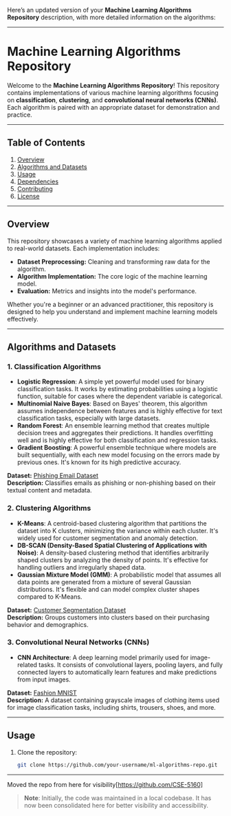Here’s an updated version of your **Machine Learning Algorithms Repository** description, with more detailed information on the algorithms:


---

# **Machine Learning Algorithms Repository**

Welcome to the **Machine Learning Algorithms Repository**! This repository contains implementations of various machine learning algorithms focusing on **classification**, **clustering**, and **convolutional neural networks (CNNs)**. Each algorithm is paired with an appropriate dataset for demonstration and practice.

---

## Table of Contents
1. [Overview](#overview)
2. [Algorithms and Datasets](#algorithms-and-datasets)
3. [Usage](#usage)
4. [Dependencies](#dependencies)
5. [Contributing](#contributing)
6. [License](#license)

---

## Overview

This repository showcases a variety of machine learning algorithms applied to real-world datasets. Each implementation includes:
- **Dataset Preprocessing:** Cleaning and transforming raw data for the algorithm.
- **Algorithm Implementation:** The core logic of the machine learning model.
- **Evaluation:** Metrics and insights into the model's performance.

Whether you're a beginner or an advanced practitioner, this repository is designed to help you understand and implement machine learning models effectively.

---

## Algorithms and Datasets

### 1. **Classification Algorithms**
- **Logistic Regression**: A simple yet powerful model used for binary classification tasks. It works by estimating probabilities using a logistic function, suitable for cases where the dependent variable is categorical.
- **Multinomial Naive Bayes**: Based on Bayes' theorem, this algorithm assumes independence between features and is highly effective for text classification tasks, especially with large datasets.
- **Random Forest**: An ensemble learning method that creates multiple decision trees and aggregates their predictions. It handles overfitting well and is highly effective for both classification and regression tasks.
- **Gradient Boosting**: A powerful ensemble technique where models are built sequentially, with each new model focusing on the errors made by previous ones. It's known for its high predictive accuracy.
  
**Dataset:** [Phishing Email Dataset](https://www.kaggle.com/datasets/naserabdullahalam/phishing-email-dataset)  
**Description:** Classifies emails as phishing or non-phishing based on their textual content and metadata.

### 2. **Clustering Algorithms**
- **K-Means**: A centroid-based clustering algorithm that partitions the dataset into K clusters, minimizing the variance within each cluster. It's widely used for customer segmentation and anomaly detection.
- **DB-SCAN (Density-Based Spatial Clustering of Applications with Noise)**: A density-based clustering method that identifies arbitrarily shaped clusters by analyzing the density of points. It's effective for handling outliers and irregularly shaped data.
- **Gaussian Mixture Model (GMM)**: A probabilistic model that assumes all data points are generated from a mixture of several Gaussian distributions. It's flexible and can model complex cluster shapes compared to K-Means.
  
**Dataset:** [Customer Segmentation Dataset](https://www.kaggle.com/datasets/datascientistanna/customers-dataset)  
**Description:** Groups customers into clusters based on their purchasing behavior and demographics.

### 3. **Convolutional Neural Networks (CNNs)**
- **CNN Architecture**: A deep learning model primarily used for image-related tasks. It consists of convolutional layers, pooling layers, and fully connected layers to automatically learn features and make predictions from input images.
  
**Dataset:** [Fashion MNIST](https://www.kaggle.com/datasets/zalando-research/fashionmnist)  
**Description:** A dataset containing grayscale images of clothing items used for image classification tasks, including shirts, trousers, shoes, and more.

---

## Usage

1. Clone the repository:
   ```bash
   git clone https://github.com/your-username/ml-algorithms-repo.git
   ```

---

Moved the repo from here for visibility[https://github.com/CSE-5160]



> **Note**: Initially, the code was maintained in a local codebase. It has now been consolidated here for better visibility and accessibility.
